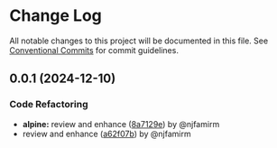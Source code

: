# Change Log

All notable changes to this project will be documented in this file.
See [Conventional Commits](https://conventionalcommits.org) for commit guidelines.

## 0.0.1 (2024-12-10)

### Code Refactoring

* **alpine:** review and enhance ([8a7129e](https://github.com/the-nexim/nanolib/commit/8a7129edbef39c080acedae7ef75a9be16b05a03)) by @njfamirm
* review and enhance ([a62f07b](https://github.com/the-nexim/nanolib/commit/a62f07be7649daa5380e2c0ad03cf33a9861c129)) by @njfamirm
